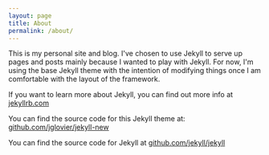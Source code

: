 ```yaml
---
layout: page
title: About
permalink: /about/
---
```


This is my personal site and blog. I've chosen to use Jekyll to serve up pages and posts mainly because I wanted to play with Jekyll. For now, I'm using the base Jekyll theme with the intention of modifying things once I am comfortable with the layout of the framework.

If you want to learn more about Jekyll, you can find out more info  at [jekyllrb.com](http://jekyllrb.com/)

You can find the source code for this Jekyll theme at: [github.com/jglovier/jekyll-new](https://github.com/jglovier/jekyll-new)

You can find the source code for Jekyll at [github.com/jekyll/jekyll](https://github.com/jekyll/jekyll)

